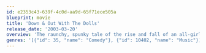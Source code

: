 ```yaml
---
id: e2353c43-639f-4c0d-aa9d-65f71ece505a
blueprint: movie
title: 'Down & Out With The Dolls'
release_date: '2003-03-20'
overview: 'The raunchy, spunky tale of the rise and fall of an all-girl rock band from Portland, Oregon.'
genres: '[{"id": 35, "name": "Comedy"}, {"id": 10402, "name": "Music"}]'
---
```

